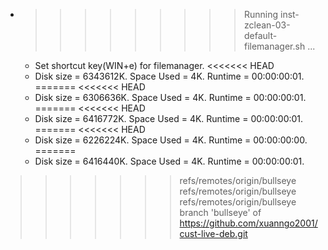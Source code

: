 * >>>>>>>>> Running inst-zclean-03-default-filemanager.sh ...
  * Set shortcut key(WIN+e) for filemanager.
<<<<<<< HEAD
  * Disk size = 6343612K. Space Used = 4K. Runtime = 00:00:00:01.
=======
<<<<<<< HEAD
  * Disk size = 6306636K. Space Used = 4K. Runtime = 00:00:00:01.
=======
<<<<<<< HEAD
  * Disk size = 6416772K. Space Used = 4K. Runtime = 00:00:00:01.
=======
<<<<<<< HEAD
  * Disk size = 6226224K. Space Used = 4K. Runtime = 00:00:00:00.
=======
  * Disk size = 6416440K. Space Used = 4K. Runtime = 00:00:00:01.
>>>>>>> refs/remotes/origin/bullseye
>>>>>>> refs/remotes/origin/bullseye
>>>>>>> refs/remotes/origin/bullseye
>>>>>>> branch 'bullseye' of https://github.com/xuanngo2001/cust-live-deb.git
